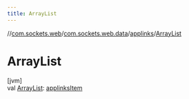 ```yaml
---
title: ArrayList
---
```

//[com.sockets.web](../../../index.html)/[com.sockets.web.data](../index.html)/[applinks](index.html)/[ArrayList](-array-list.html)



# ArrayList



[jvm]\
val [ArrayList](-array-list.html): [applinksItem](../applinks-item/index.html)




